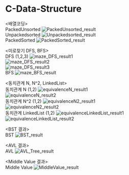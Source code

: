 # C-Data-Structure

<배열코딩>
<br/>
PackedUnsorted
![PackedUnsorted_result](https://user-images.githubusercontent.com/79328858/170777133-bd1d40d5-d5f1-4966-b4a4-9cfbd613cad7.JPG)
<br/>
Unpackedsorted
![Unpackedsorted_result](https://user-images.githubusercontent.com/79328858/170777136-295ace10-d2a6-43ae-9d2c-35c6a6bb4b58.JPG)
<br/>
PackedSorted
![PackedSorted_result](https://user-images.githubusercontent.com/79328858/170777137-2acc998a-bdc9-4e00-9549-64087956aec5.JPG)
<br/>


<미로찾기 DFS, BFS>
<br/>
DFS (1,2,3)
![maze_DFS_result1](https://user-images.githubusercontent.com/79328858/170777189-936ed9fa-2a7a-418a-a430-8a3394bc4cd2.JPG)
<br/>
![maze_DFS_result2](https://user-images.githubusercontent.com/79328858/170777194-e7189cc7-fa71-4464-b946-baa0c390efa0.JPG)
<br/>
![maze_DFS_result3](https://user-images.githubusercontent.com/79328858/170777196-4c139808-cd79-4aa1-93fd-c6dfcfecf37d.JPG)
<br/>
BFS
![maze_BFS_result](https://user-images.githubusercontent.com/79328858/170777197-cc5eed62-94e1-463e-bd16-7e720226b1c3.JPG)
<br/>



<동치관계 N, N^2, LinkedList>
<br/>
동치관계 N (1,2)
![equivalenceN_result1](https://user-images.githubusercontent.com/79328858/170777283-098815e5-916d-4f0c-b332-78053a10720f.JPG)
<br/>
![equivalenceN_result2](https://user-images.githubusercontent.com/79328858/170777287-3399840c-9935-4066-ba36-e9b4eec8d085.JPG)
<br/>
동치관계 N^2 (1,2)
![equivalenceN2_result1](https://user-images.githubusercontent.com/79328858/170777288-45af8a41-cfd4-47e0-b313-3842a1ec7369.JPG)
<br/>
![equivalenceN2_result2](https://user-images.githubusercontent.com/79328858/170777289-3b187596-150c-4d30-aa50-d88ea68d51e5.JPG)
<br/>
동치관계 LinkedList (1,2)
![equivalenceLinkedList_result1](https://user-images.githubusercontent.com/79328858/170777291-19662d72-6d23-4c70-9627-91dab081f0f8.JPG)
<br/>
![equivalenceLinkedList_result2](https://user-images.githubusercontent.com/79328858/170777293-2c70b759-863d-43d5-a2b9-adfdec006072.JPG)
<br/>



<BST 결과>
<br/>
BST
![BST_result](https://user-images.githubusercontent.com/79328858/170777313-2b138b9c-9a04-4f48-9278-056a90479f06.JPG)
<br/>

  
<AVL 결과>
<br/>
AVL
![AVL_Tree_result](https://user-images.githubusercontent.com/79328858/170777333-09aa4144-2eed-4634-b6bd-d36d63b01dff.JPG)
<br/>


  
<Middle Value 결과>
<br/>
Middle Value
![MiddleValue_result](https://user-images.githubusercontent.com/79328858/170777359-42dab822-c35c-4e66-84b9-ff0715b76bb4.JPG)
<br/>
